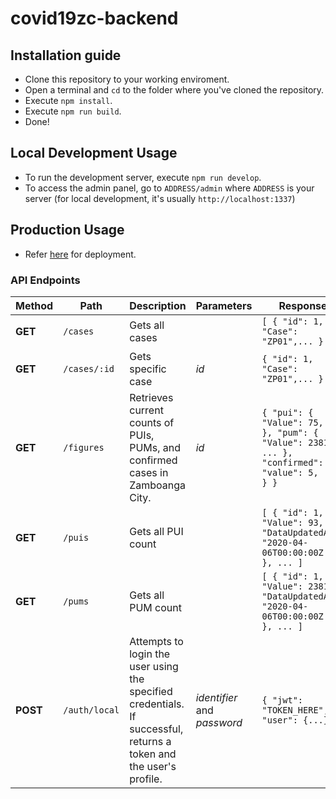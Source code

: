 # covid19zc-backend

## Installation guide
- Clone this repository to your working enviroment.
- Open a terminal and `cd` to the folder where you've cloned the repository.
- Execute `npm install`.
- Execute `npm run build`.
- Done!

## Local Development Usage
- To run the development server, execute `npm run develop`.
- To access the admin panel, go to `ADDRESS/admin` where `ADDRESS` is your server (for local development, it's usually `http://localhost:1337`)

## Production Usage
- Refer [here](https://strapi.io/documentation/3.0.0-beta.x/guides/deployment.html) for deployment.

### API Endpoints
| Method        | Path           | Description  | Parameters | Response
| ------------- |-------------| -----| --- | -- |
| **GET**      | `/cases` | Gets all cases |  | ``` [ { "id": 1, "Case": "ZP01",... } ] ``` |
| **GET**      | `/cases/:id` | Gets specific case  | *id* | ```{ "id": 1, "Case": "ZP01",... }```
| **GET**      | `/figures` | Retrieves current counts of PUIs, PUMs, and confirmed cases in Zamboanga City.  | *id* | ```{ "pui": { "Value": 75, ... }, "pum": { "Value": 2381, ... }, "confirmed": { "value": 5, ... } }```
| **GET**      | `/puis` | Gets all PUI count |  | ``` [ { "id": 1, "Value": 93, "DataUpdatedAt": "2020-04-06T00:00:00Z... }, ... ] ``` |
| **GET**      | `/pums` | Gets all PUM count |  | ``` [ { "id": 1, "Value": 2381, "DataUpdatedAt": "2020-04-06T00:00:00Z... }, ... ] ``` |
| **POST**      | `/auth/local` | Attempts to login the user using the specified credentials. If successful, returns a token and the user's profile.  | *identifier* and *password* | ```{ "jwt": "TOKEN_HERE", "user": {...} }```
